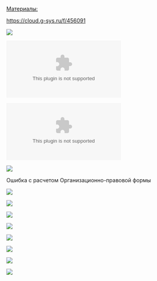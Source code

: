 
<u>Материалы:</u>

https://cloud.g-sys.ru/f/456091

![](Финансовая%20и%20налоговая%20отчетность%20v1.vsdx)

![](Новая%20настройка%20TR.xlsx)

![](20251008.%20Template%20Tr_Form.xlsx)

![](Pasted%20image%2020251003195436.png)

Ошибка с расчетом Организационно-правовой формы

![](eXpress_R0CYjS4mwR.png)

![](eXpress_xBhdi1TPv5.png)

![](eXpress_ua7LTPQWZF.png)

![](Pasted%20image%2020251003195507.png)

![](Pasted%20image%2020251007101039.png)

![](Pasted%20image%2020251007124849.png)

![](Pasted%20image%2020251007135509.png)

![](Pasted%20image%2020251007152139.png)